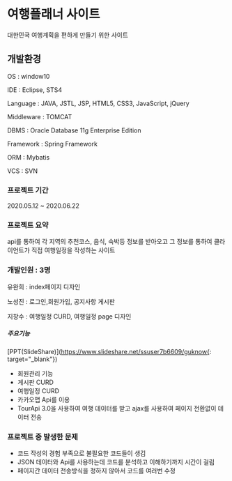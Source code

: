 # 여행플래너 사이트

대한민국 여행계획을 편하게 만들기 위한 사이트

## 개발환경

OS : window10

IDE : Eclipse, STS4

Language : JAVA, JSTL, JSP, HTML5, CSS3, JavaScript, jQuery

Middleware : TOMCAT

DBMS : Oracle Database 11g Enterprise Edition

Framework : Spring Framework

ORM : Mybatis

VCS : SVN

### 프로젝트 기간

2020.05.12 ~ 2020.06.22

### 프로젝트 요약

api를 통하여 각 지역의 추천코스, 음식, 숙박등 정보를 받아오고
그 정보를 통하여 클라이언트가 직접 여행일정을 작성하는 사이트

### 개발인원 : 3명

유완희 : index페이지 디자인

노성진 : 로그인,회원가입, 공지사항 게시판

지창수 : 여행일정 CURD, 여행일정 page 디자인



##### 주요기능


[PPT(SlideShare)](https://www.slideshare.net/ssuser7b6609/guknow{: target="_blank"})



* 회원관리 기능
* 게시판 CURD
* 여행일정 CURD
* 카카오맵 Api를 이용
* TourApi 3.0을 사용하여 여행 데이터를 받고 ajax를
  사용하여 페이지 전환없이 데이터 전송

### 프로젝트 중 발생한 문제

* 코드 작성의 경험 부족으로 불필요한 코드들이 생김
* JSON 데이터와 Api를 사용하는데 코드를 분석하고 이해하기까지 시간이 걸림
* 페이지간 데이터 전송방식을 정하지 않아서 코드를 여러번 수정




